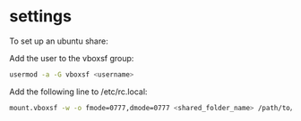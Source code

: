 settings
========

To set up an ubuntu share:

Add the user to the vboxsf group:
```bash
usermod -a -G vboxsf <username>
```

Add the following line to /etc/rc.local:
```bash
mount.vboxsf -w -o fmode=0777,dmode=0777 <shared_folder_name> /path/to/mount/point
```
